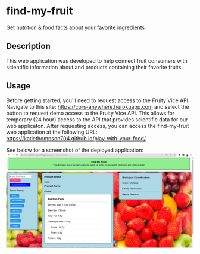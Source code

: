 # find-my-fruit

Get nutrition &amp; food facts about your favorite ingredients

## Description

This web application was developed to help connect fruit consumers with scientific information about and products containing their favorite fruits.

## Usage

Before getting started, you'll need to request access to the Fruity Vice API. Navigate to this site: https://cors-anywhere.herokuapp.com and select the button to request demo access to the Fruity Vice API. This allows for temporary (24 hour) access to the API that provides scientific data for our web applicaton. After requesting access, you can access the find-my-fruit web application at the following URL: https://katiethompson704.github.io/play-with-your-food/

See below for a screenshot of the deployed application:
<img src="./assets\images\demoscreenshot.png">
